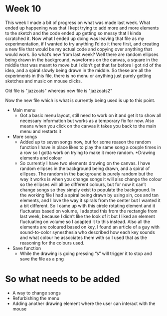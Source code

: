 # Week 10

This week I made a bit of progress on what was made last week. What ended up happening was that I kept trying to add more and more elements to the sketch and the code ended up getting so messy that I kinda scratched it. Now what I ended up doing was leaving that file as my experimentation, if I wanted to try anything I’d do it there first, and creating a new file that would be my actual code and copying over anything that would work. So what’s new from last week? Well there are random ellipses being drawn in the background, waveforms on the canvas, a square in the middle that was meant to move but I didn’t get that far before I got rid of the idea, and a spiral slowly being drawn in the middle. So these are all the experiments in this file, there is no menu or anything just purely getting sketches and music on mouse clicks.

Old file is "jazzcats" whereas new file is "jazzcats2"

Now the new file which is what is currently being used is up to this point.
* Main menu
	* Got a basic menu layout, still need to work on it and get it to show all necessary information but works as a temporary fix for now. Also means when you click on the canvas it takes you back to the main menu and restarts it
* More songs
	* Added up to seven songs now, but for some reason the random function I have in place likes to play the same song a couple times in a row so I gotta work on trying to make it more random.
*Drawing elements and colour
	* So currently I have two elements drawing on the canvas. I have random ellipses in the background being drawn, and a spiral of ellipses. The random in the background is purely random but the way it works is when you change songs it will also change the colour so the ellipses will all be different colours, but for now it can’t change songs so they simply exist to populate the background. In the working file I had a spiral being drawn by using sin, cos and tan elements, and I love the way it spirals from the center but I wanted it a bit different. So I came up with this circle rotating element and it fluctuates based on volume, I adapted this from the rectangle from last week, because I didn’t like the look of it but I liked an element fluctuating on volume so I adapted it to this instead. Also all the elements are coloured based on key, I found an article of a guy with sound-to-color synesthesia who described how each key sounds and what colour he associates them with so I used that as the reasoning for the colours used. 
* Save function
	* While the drawing is going pressing “s” will trigger it to stop and save the file as a png


# So what needs to be added
* A way to change songs
* Refurbishing the menu
* Adding another drawing element where the user can interact with the mouse
